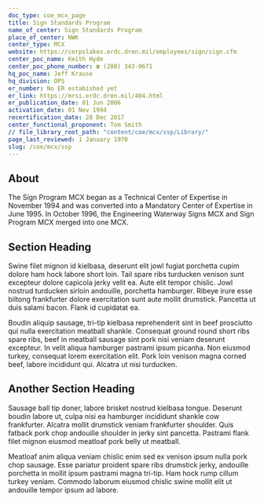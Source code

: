 ```yaml
---
doc_type: coe_mcx_page 
title: Sign Standards Program
name_of_center: Sign Standards Program
place_of_center: NWK
center_type: MCX
website: https://corpslakes.erdc.dren.mil/employees/sign/sign.cfm
center_poc_name: Keith Hyde
center_poc_phone_number: ☎ (208) 343-0671
hq_poc_name: Jeff Krause
hq_division: OPS
er_number: No ER estabished yet
er_link: https://mrsi.erdc.dren.mil/404.html
er_publication_date: 01 Jun 2006
activation_date: 01 Nov 1994
recertification_date: 28 Dec 2017
center_functional_proponent: Tom Smith
// file_library_root_path: "content/coe/mcx/ssp/Library/" 
page_last_reviewed: 1 January 1970 
slug: /coe/mcx/ssp
---
```


## About 

The Sign Program MCX began as a Technical Center of Expertise in November 1994 and was converted into a Mandatory Center of Expertise in June 1995. In October 1996, the Engineering Waterway Signs MCX and Sign Program MCX merged into one MCX. 

 ## Section Heading 

 Swine filet mignon id kielbasa, deserunt elit jowl fugiat porchetta cupim dolore ham hock labore short loin. Tail spare ribs turducken venison sunt excepteur dolore capicola jerky velit ea. Aute elit tempor chislic. Jowl nostrud turducken sirloin andouille, porchetta hamburger. Ribeye irure esse biltong frankfurter dolore exercitation sunt aute mollit drumstick. Pancetta ut duis salami bacon. Flank id cupidatat ea. 

 Boudin aliquip sausage, tri-tip kielbasa reprehenderit sint in beef prosciutto qui nulla exercitation meatball shankle. Consequat ground round short ribs spare ribs, beef in meatball sausage sint pork nisi veniam deserunt excepteur. In velit aliqua hamburger pastrami ipsum picanha. Non eiusmod turkey, consequat lorem exercitation elit. Pork loin venison magna corned beef, labore incididunt qui. Alcatra ut nisi turducken. 

 ## Another Section Heading 

 Sausage ball tip doner, labore brisket nostrud kielbasa tongue. Deserunt boudin labore ut, culpa nisi ea hamburger incididunt shankle cow frankfurter. Alcatra mollit drumstick veniam frankfurter shoulder. Quis fatback pork chop andouille shoulder in jerky sint pancetta. Pastrami flank filet mignon eiusmod meatloaf pork belly ut meatball. 

 Meatloaf anim aliqua veniam chislic enim sed ex venison ipsum nulla pork chop sausage. Esse pariatur proident spare ribs drumstick jerky, andouille porchetta in mollit ipsum pastrami magna tri-tip. Ham hock rump cillum turkey veniam. Commodo laborum eiusmod chislic swine mollit elit ut andouille tempor ipsum ad labore. 

